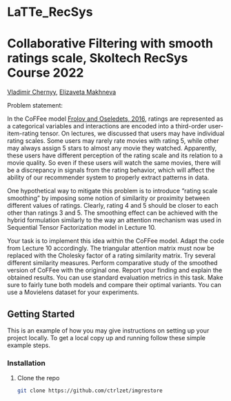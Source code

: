 # LaTTe_RecSys
# Collaborative Filtering with smooth ratings scale, Skoltech RecSys Course 2022

[Vladimir Chernyy](https://github.com/scalyvladimir), [Elizaveta Makhneva](https://github.com/elizacc)

Problem statement:

In the CoFFee model [Frolov and Oseledets, 2016](https://arxiv.org/pdf/1807.10634.pdf), ratings are represented as a categorical variables and
interactions are encoded into a third-order user-item-rating tensor. On lectures, we discussed that users may have individual rating scales. Some users may rarely rate movies with rating 5, while other may always assign 5 stars to almost any movie they watched. Apparently, these users have different perception of the rating scale and its relation to a movie quality. So even if these users will watch the same movies, there will
be a discrepancy in signals from the rating behavior, which will affect the ability of our recommender system
to properly extract patterns in data.

One hypothetical way to mitigate this problem is to introduce “rating scale smoothing” by imposing
some notion of similarity or proximity between different values of ratings. Clearly, rating 4 and 5 should be
closer to each other than ratings 3 and 5. The smoothing effect can be achieved with the hybrid formulation
similarly to the way an attention mechanism was used in Sequential Tensor Factorization model in Lecture
10.

Your task is to implement this idea within the CoFFee model. Adapt the code from Lecture 10 accordingly.
The triangular attention matrix must now be replaced with the Cholesky factor of a rating similarity matrix.
Try several different similarity measures. Perform comparative study of the smoothed version of CoFFee with the original one. Report your finding and explain the obtained results. You can use standard evaluation metrics in this task. Make sure to fairly tune both models and compare their optimal variants. You can use a Movielens dataset for your experiments.

<!-- GETTING STARTED -->
## Getting Started

This is an example of how you may give instructions on setting up your project locally.
To get a local copy up and running follow these simple example steps.

### Installation

1. Clone the repo
   ```sh
   git clone https://github.com/ctrlzet/imgrestore
   ```
